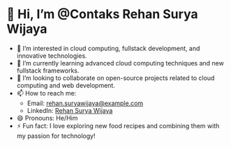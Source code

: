 # 👋 Hi, I’m @Contaks Rehan Surya Wijaya

- 👀 I’m interested in cloud computing, fullstack development, and innovative technologies.
- 🌱 I’m currently learning advanced cloud computing techniques and new fullstack frameworks.
- 💞️ I’m looking to collaborate on open-source projects related to cloud computing and web development.
- 📫 How to reach me: 
  - Email: rehan.suryawijaya@example.com
  - LinkedIn: [Rehan Surya Wijaya](https://www.linkedin.com/in/rehansuryawijaya)
- 😄 Pronouns: He/Him
- ⚡ Fun fact: I love exploring new food recipes and combining them with my passion for technology!

<!---
Contaks/Contaks is a ✨ special ✨ repository because its `README.md` (this file) appears on your GitHub profile.
You can click the Preview link to take a look at your changes.
--->
